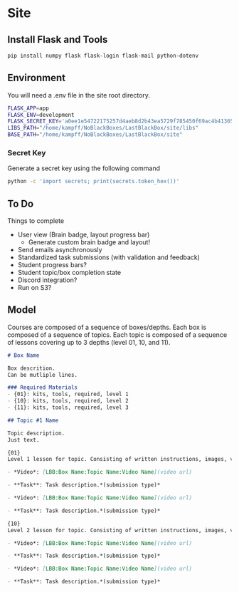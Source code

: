 # Site

## Install Flask and Tools

```bash
pip install numpy flask flask-login flask-mail python-dotenv 
```

## Environment

You will need a .env file in the site root directory.

```bash
FLASK_APP=app
FLASK_ENV=development
FLASK_SECRET_KEY='a0ee1e54722175257d4aeb8d2b43ea5729f785450f69ac4b413652ef2e97ff36'
LIBS_PATH="/home/kampff/NoBlackBoxes/LastBlackBox/site/libs"
BASE_PATH="/home/kampff/NoBlackBoxes/LastBlackBox/site"
```

### Secret Key
Generate a secret key using the following command
```bash
python -c 'import secrets; print(secrets.token_hex())'
```

## To Do
Things to complete
- User view (Brain badge, layout progress bar)
  - Generate custom brain badge and layout!
- Send emails asynchronously
- Standardized task submissions (with validation and feedback)
- Student progress bars?
- Student topic/box completion state
- Discord integration?
- Run on S3?

## Model
Courses are composed of a sequence of boxes/depths. Each box is composed of a sequence of topics. Each topic is composed of a sequence of lessons covering up to 3 depths (level 01, 10, and 11).

```markdown
# Box Name

Box descrition.
Can be mutliple lines.

### Required Materials
- {01}: kits, tools, required, level 1
- {10}: kits, tools, required, level 2
- {11}: kits, tools, required, level 3

## Topic #1 Name

Topic description.
Just text.

{01}
Level 1 lesson for topic. Consisting of written instructions, images, videos, and tasks. Videos and tasks are defined in the following way.

- *Video*: [LBB:Box Name:Topic Name:Video Name](video url)

- **Task**: Task description.*(submission type)*

- *Video*: [LBB:Box Name:Topic Name:Video Name](video url)

- **Task**: Task description.*(submission type)*

{10}
Level 2 lesson for topic. Consisting of written instructions, images, videos, and tasks. Videos and tasks are defined in the following way.

- *Video*: [LBB:Box Name:Topic Name:Video Name](video url)

- **Task**: Task description.*(submission type)*

- *Video*: [LBB:Box Name:Topic Name:Video Name](video url)

- **Task**: Task description.*(submission type)*
```